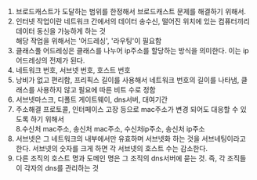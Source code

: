 1. 브로드캐스트가 도달하는 범위를 한정해서 브로드캐스트 문제를 해결하기 위해서.<br>
2. 인터넷 작업이란 네트워크 간에서의 데이터 송수신, 떨어진 위치에 있는 컴퓨터끼리 데이터 동신을 가능하게 하는 것<br>
해당 작업을 위해서는 '어드레싱', '라우팅'이 필요함<br>
3. 클래스풀 어드레싱은 클래스를 나누어 ip주소를 할당하는 방식을 의미한다. 이는 ip어드레싱의 전제가 된다.<br>
4. 네트워크 번호, 서브넷 번호, 호스트 번호 <br>
5. 낭비가 없고 편리함, 프리픽스 길이를 사용해서 네트워크 번호의 길이를 나타냄, 클래스를 사용하지 않고 필요에 따른 비트 수로 정함<br>
6. 서브넷마스크, 디폴트 게이트웨이, dns서버, 대여기간<br>
7. 주소해결 프로토콜, 인터페이스 고장 등으로 mac주소가 변경 되어도 대응할 수 있도록 하기 위해서<br>
8.수신처 mac주소, 송신처 mac주소, 수신처ip주소, 송신처 ip주소<br>
9. 서브넷은 그 네트워크의 내부에서만 유효하며 서브넷화 하는 것을 서브네팅이라고 한다. 서브넷의 숫자를 크게 하면 각 서브넷의 호스트 수는 감소한다. <br>
10. 다른 조직의 호스트 명과 도메인 명은 그 조직의 dns서버에 묻는 것. 즉, 각 조직들이 각자의 dns를 관리하는 것